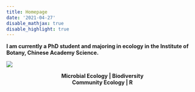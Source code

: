```yaml
---
title: Homepage
date: '2021-04-27'
disable_mathjax: true
disable_highlight: true
---
```


<b> I am currently a PhD student and majoring in ecology in the Institute of Botany, Chinese Academy Science. </b>

![](/images/Forsythia_suspensa.jpg)

<center><strong> Microbial Ecology | Biodiversity </strong></center>

<center><strong> Community Ecology | R </strong></center>